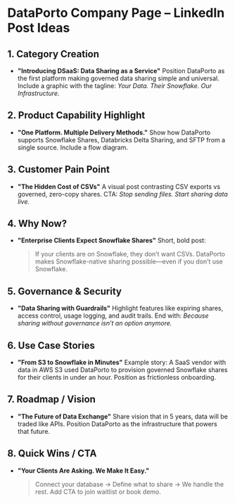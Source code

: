 # DataPorto Company Page – LinkedIn Post Ideas

## 1. Category Creation

- **"Introducing DSaaS: Data Sharing as a Service"**
  Position DataPorto as the first platform making governed data sharing simple and universal.
  Include a graphic with the tagline: _Your Data. Their Snowflake. Our Infrastructure._

## 2. Product Capability Highlight

- **"One Platform. Multiple Delivery Methods."**
  Show how DataPorto supports Snowflake Shares, Databricks Delta Sharing, and SFTP from a single source.
  Include a flow diagram.

## 3. Customer Pain Point

- **"The Hidden Cost of CSVs"**
  A visual post contrasting CSV exports vs governed, zero-copy shares.
  CTA: _Stop sending files. Start sharing data live._

## 4. Why Now?

- **"Enterprise Clients Expect Snowflake Shares"**
  Short, bold post:
  > If your clients are on Snowflake, they don’t want CSVs.
  > DataPorto makes Snowflake-native sharing possible—even if you don’t use Snowflake.

## 5. Governance & Security

- **"Data Sharing with Guardrails"**
  Highlight features like expiring shares, access control, usage logging, and audit trails.
  End with: _Because sharing without governance isn’t an option anymore._

## 6. Use Case Stories

- **"From S3 to Snowflake in Minutes"**
  Example story: A SaaS vendor with data in AWS S3 used DataPorto to provision governed Snowflake shares for their clients in under an hour.
  Position as frictionless onboarding.

## 7. Roadmap / Vision

- **"The Future of Data Exchange"**
  Share vision that in 5 years, data will be traded like APIs.
  Position DataPorto as the infrastructure that powers that future.

## 8. Quick Wins / CTA

- **"Your Clients Are Asking. We Make It Easy."**
  > Connect your database → Define what to share → We handle the rest.
  > Add CTA to join waitlist or book demo.
